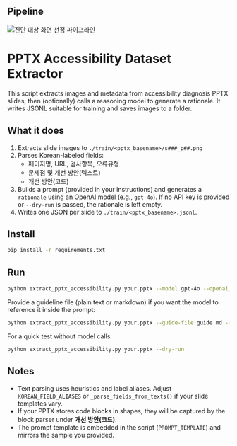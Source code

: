 ## Pipeline

![진단 대상 화면 선정 파이프라인](./assets/diag_scope_pipeline.png)

# PPTX Accessibility Dataset Extractor

This script extracts images and metadata from accessibility diagnosis PPTX slides,
then (optionally) calls a reasoning model to generate a rationale. It writes
JSONL suitable for training and saves images to a folder.

## What it does
1. Extracts slide images to `./train/<pptx_basename>/s###_p##.png`
2. Parses Korean-labeled fields:
   - 페이지명, URL, 검사항목, 오류유형
   - 문제점 및 개선 방안(텍스트)
   - 개선 방안(코드)
3. Builds a prompt (provided in your instructions) and generates a `rationale`
   using an OpenAI model (e.g., `gpt-4o`). If no API key is provided or `--dry-run`
   is passed, the rationale is left empty.
4. Writes one JSON per slide to `./train/<pptx_basename>.jsonl`.

## Install
```bash
pip install -r requirements.txt
```

## Run
```bash
python extract_pptx_accessibility.py your.pptx --model gpt-4o --openai_api_key $OPENAI_API_KEY
```

Provide a guideline file (plain text or markdown) if you want the model to
reference it inside the prompt:
```bash
python extract_pptx_accessibility.py your.pptx --guide-file guide.md --openai_api_key $OPENAI_API_KEY
```

For a quick test without model calls:
```bash
python extract_pptx_accessibility.py your.pptx --dry-run
```

## Notes
- Text parsing uses heuristics and label aliases. Adjust `KOREAN_FIELD_ALIASES`
  or `_parse_fields_from_texts()` if your slide templates vary.
- If your PPTX stores code blocks in shapes, they will be captured by the block
  parser under **개선 방안(코드)**.
- The prompt template is embedded in the script (`PROMPT_TEMPLATE`) and mirrors
  the sample you provided.